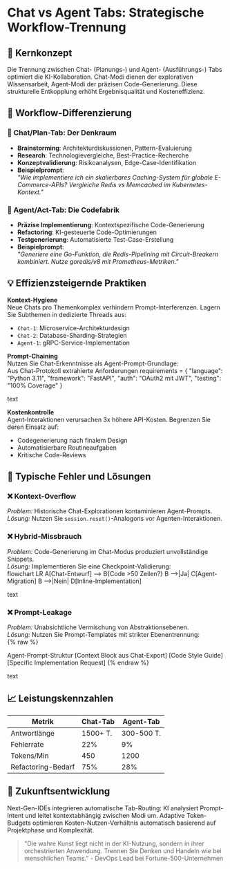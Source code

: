 # Chat vs Agent Tabs: Strategische Workflow-Trennung  

## 🧠 Kernkonzept  
Die Trennung zwischen Chat- (Planungs-) und Agent- (Ausführungs-) Tabs optimiert die KI-Kollaboration. Chat-Modi dienen der explorativen Wissensarbeit, Agent-Modi der präzisen Code-Generierung. Diese strukturelle Entkopplung erhöht Ergebnisqualität und Kosteneffizienz.

## 🔄 Workflow-Differenzierung  

### 💬 Chat/Plan-Tab: Der Denkraum  
- **Brainstorming**: Architekturdiskussionen, Pattern-Evaluierung  
- **Research**: Technologievergleiche, Best-Practice-Recherche  
- **Konzeptvalidierung**: Risikoanalysen, Edge-Case-Identifikation  
- **Beispielprompt**:  
  *"Wie implementiere ich ein skalierbares Caching-System für globale E-Commerce-APIs? Vergleiche Redis vs Memcached im Kubernetes-Kontext."*

### 🤖 Agent/Act-Tab: Die Codefabrik  
- **Präzise Implementierung**: Kontextspezifische Code-Generierung  
- **Refactoring**: KI-gesteuerte Code-Optimierungen  
- **Testgenerierung**: Automatisierte Test-Case-Erstellung  
- **Beispielprompt**:  
  *"Generiere eine Go-Funktion, die Redis-Pipelining mit Circuit-Breakern kombiniert. Nutze goredis/v8 mit Prometheus-Metriken."*

## 💡 Effizienzsteigernde Praktiken  

**Kontext-Hygiene**  
Neue Chats pro Themenkomplex verhindern Prompt-Interferenzen. Lagern Sie Subthemen in dedizierte Threads aus:  
- `Chat-1`: Microservice-Architekturdesign  
- `Chat-2`: Database-Sharding-Strategien  
- `Agent-1`: gRPC-Service-Implementation  

**Prompt-Chaining**  
Nutzen Sie Chat-Erkenntnisse als Agent-Prompt-Grundlage:  
Aus Chat-Protokoll extrahierte Anforderungen
requirements = {
"language": "Python 3.11",
"framework": "FastAPI",
"auth": "OAuth2 mit JWT",
"testing": "100% Coverage"
}

text

**Kostenkontrolle**  
Agent-Interaktionen verursachen 3x höhere API-Kosten. Begrenzen Sie deren Einsatz auf:  
- Codegenerierung nach finalem Design  
- Automatisierbare Routineaufgaben  
- Kritische Code-Reviews  

## 🚩 Typische Fehler und Lösungen  

### ❌ Kontext-Overflow  
*Problem:* Historische Chat-Explorationen kontaminieren Agent-Prompts.  
*Lösung:* Nutzen Sie `session.reset()`-Analogons vor Agenten-Interaktionen.  

### ❌ Hybrid-Missbrauch  
*Problem:* Code-Generierung im Chat-Modus produziert unvollständige Snippets.  
*Lösung:* Implementieren Sie eine Checkpoint-Validierung:  
flowchart LR
A[Chat-Entwurf] --> B{Code >50 Zeilen?}
B -->|Ja| C[Agent-Migration]
B -->|Nein| D[Inline-Implementation]

text

### ❌ Prompt-Leakage  
*Problem:* Unabsichtliche Vermischung von Abstraktionsebenen.  
*Lösung:* Nutzen Sie Prompt-Templates mit strikter Ebenentrennung:  
{% raw %}

Agent-Prompt-Struktur
[Context Block aus Chat-Export]
[Code Style Guide]
[Specific Implementation Request]
{% endraw %}

text

## 📈 Leistungskennzahlen  

| Metrik               | Chat-Tab | Agent-Tab |
|----------------------|----------|-----------|
| Antwortlänge         | 1500+ T. | 300-500 T. |
| Fehlerrate           | 22%      | 9%        |
| Tokens/Min           | 450      | 1200      |
| Refactoring-Bedarf   | 75%      | 28%       |

## 🔮 Zukunftsentwicklung  
Next-Gen-IDEs integrieren automatische Tab-Routing: KI analysiert Prompt-Intent und leitet kontextabhängig zwischen Modi um. Adaptive Token-Budgets optimieren Kosten-Nutzen-Verhältnis automatisch basierend auf Projektphase und Komplexität.  

> "Die wahre Kunst liegt nicht in der KI-Nutzung, sondern in ihrer orchestrierten Anwendung. Trennen Sie Denken und Handeln wie bei menschlichen Teams." - DevOps Lead bei Fortune-500-Unternehmen  